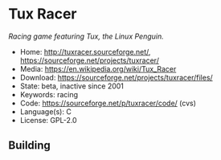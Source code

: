 # Tux Racer

_Racing game featuring Tux, the Linux Penguin._

- Home: http://tuxracer.sourceforge.net/, https://sourceforge.net/projects/tuxracer/
- Media: https://en.wikipedia.org/wiki/Tux_Racer
- Download: https://sourceforge.net/projects/tuxracer/files/
- State: beta, inactive since 2001
- Keywords: racing
- Code: https://sourceforge.net/p/tuxracer/code/ (cvs)
- Language(s): C
- License: GPL-2.0

## Building

